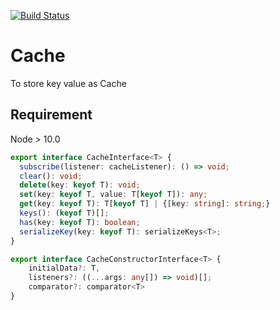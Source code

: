 [![Build Status](https://travis-ci.com/Seolhun/cache.svg?branch=master)](https://travis-ci.com/Seolhun/cache)

# Cache

To store key value as Cache

## Requirement

Node > 10.0


```ts
export interface CacheInterface<T> {
  subscribe(listener: cacheListener): () => void;
  clear(): void;
  delete(key: keyof T): void;
  set(key: keyof T, value: T[keyof T]): any;
  get(key: keyof T): T[keyof T] | {[key: string]: string;}
  keys(): (keyof T)[];
  has(key: keyof T): boolean;
  serializeKey(key: keyof T): serializeKeys<T>;
}

export interface CacheConstructorInterface<T> {
	initialData?: T,
	listeners?: ((...args: any[]) => void)[];
	comparator?: comparator<T>
}
```
